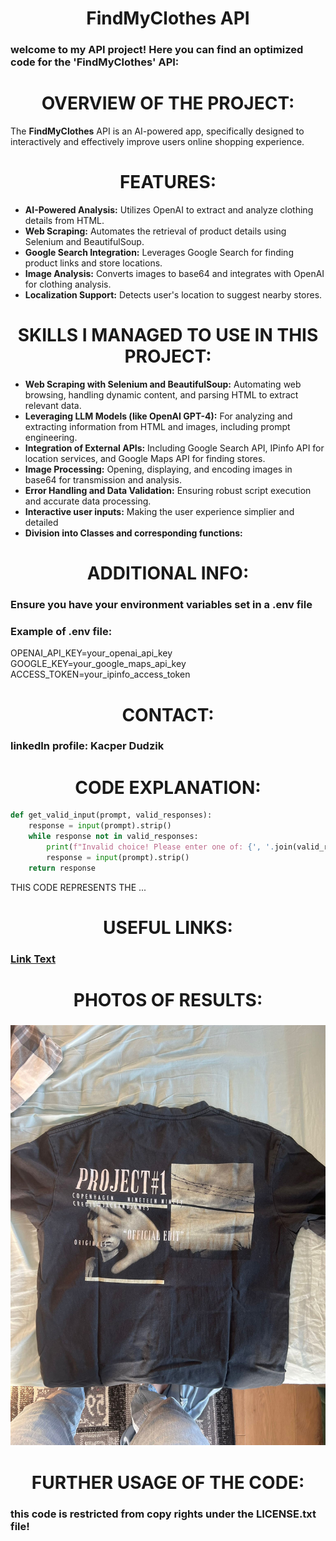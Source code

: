 <h1 align="center"><strong>FindMyClothes API</strong></h1>

### welcome to my API project! Here you can find an optimized code for the 'FindMyClothes' API:

<h1 align="center"><strong>OVERVIEW OF THE PROJECT:</strong></h1>

The **FindMyClothes** API is an AI-powered app, specifically designed to interactively and effectively improve users online shopping experience.

<h1 align="center"><strong>FEATURES:</strong></h1>

- **AI-Powered Analysis:** Utilizes OpenAI to extract and analyze clothing details from HTML.
- **Web Scraping:** Automates the retrieval of product details using Selenium and BeautifulSoup.
- **Google Search Integration:** Leverages Google Search for finding product links and store locations.
- **Image Analysis:** Converts images to base64 and integrates with OpenAI for clothing analysis.
- **Localization Support:** Detects user's location to suggest nearby stores.

<h1 align="center"><strong>SKILLS I MANAGED TO USE IN THIS PROJECT:</strong></h1>

* **Web Scraping with Selenium and BeautifulSoup:** Automating web browsing, handling dynamic content, and parsing HTML to extract relevant data.
* **Leveraging LLM Models (like OpenAI GPT-4):** For analyzing and extracting information from HTML and images, including prompt engineering.
* **Integration of External APIs:** Including Google Search API, IPinfo API for location services, and Google Maps API for finding stores.
* **Image Processing:** Opening, displaying, and encoding images in base64 for transmission and analysis.
* **Error Handling and Data Validation:** Ensuring robust script execution and accurate data processing.
* **Interactive user inputs:** Making the user experience simplier and detailed
* **Division into Classes and corresponding functions:** 

<h1 align="center"><strong>ADDITIONAL INFO:</strong></h1>

### Ensure you have your environment variables set in a **.env file**
### Example of **.env** file:
OPENAI_API_KEY=your_openai_api_key
GOOGLE_KEY=your_google_maps_api_key
ACCESS_TOKEN=your_ipinfo_access_token

<h1 align="center"><strong>CONTACT:</strong></h1>

### linkedIn profile: **Kacper Dudzik**

<h1 align="center"><strong>CODE EXPLANATION:</strong></h1>

```python
def get_valid_input(prompt, valid_responses):
    response = input(prompt).strip()
    while response not in valid_responses:
        print(f"Invalid choice! Please enter one of: {', '.join(valid_responses)}.")
        response = input(prompt).strip()
    return response
```
THIS CODE REPRESENTS THE ...

<h1 align="center"><strong>USEFUL LINKS:</strong></h1>

### [Link Text](https://example.com)

<h1 align="center"><strong>PHOTOS OF RESULTS:</strong></h1>

### ![Alt Text](https://github.com/KacperDudzik/findmyclothes-API/blob/main/test%20-%20clothing7.jpg)

<h1 align="center"><strong>FURTHER USAGE OF THE CODE:</strong></h1>

### this code is restricted from copy rights under the **LICENSE.txt** file!
